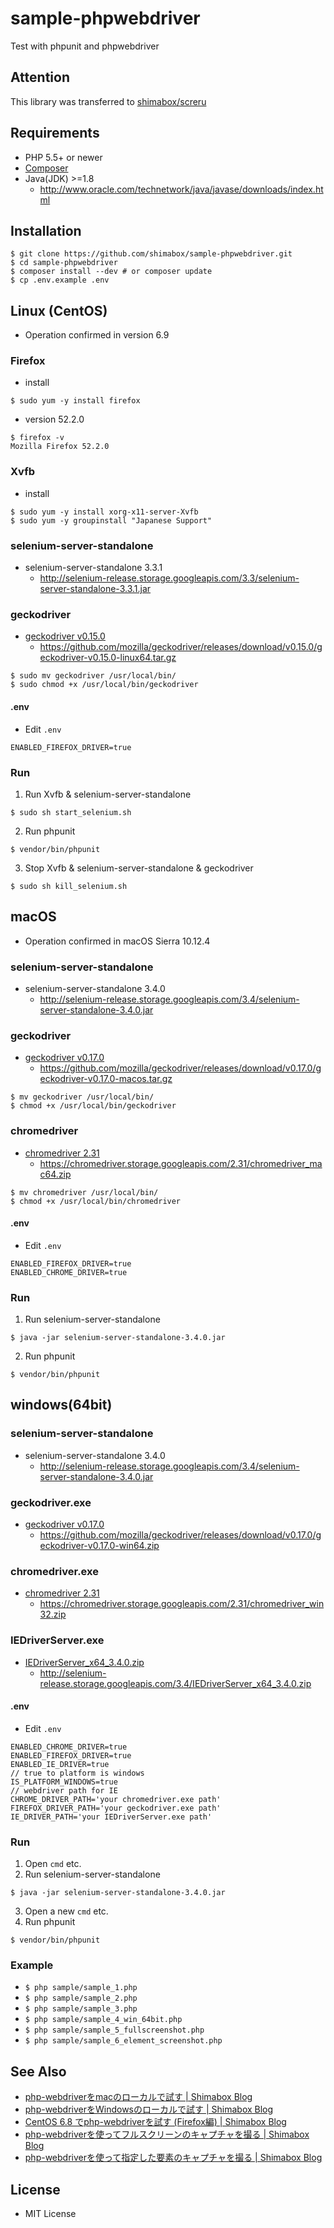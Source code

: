 # sample-phpwebdriver
Test with phpunit and phpwebdriver

## Attention
This library was transferred to [shimabox/screru](https://github.com/shimabox/screru "shimabox/screru: Screru is a library that supplements php-webdriver")

## Requirements

- PHP 5.5+ or newer
- [Composer](https://getcomposer.org)
- Java(JDK) >=1.8
  - http://www.oracle.com/technetwork/java/javase/downloads/index.html

## Installation

```
$ git clone https://github.com/shimabox/sample-phpwebdriver.git
$ cd sample-phpwebdriver
$ composer install --dev # or composer update
$ cp .env.example .env
```

## Linux (CentOS)

- Operation confirmed in version 6.9

### Firefox

- install
```
$ sudo yum -y install firefox
```
- version 52.2.0
```
$ firefox -v
Mozilla Firefox 52.2.0
```

### Xvfb

- install
```
$ sudo yum -y install xorg-x11-server-Xvfb
$ sudo yum -y groupinstall "Japanese Support"
```

### selenium-server-standalone

- selenium-server-standalone 3.3.1
  - http://selenium-release.storage.googleapis.com/3.3/selenium-server-standalone-3.3.1.jar

### geckodriver

- [geckodriver v0.15.0](https://github.com/mozilla/geckodriver/releases/tag/v0.15.0)
  - https://github.com/mozilla/geckodriver/releases/download/v0.15.0/geckodriver-v0.15.0-linux64.tar.gz

```
$ sudo mv geckodriver /usr/local/bin/
$ sudo chmod +x /usr/local/bin/geckodriver
```

#### .env

- Edit ```.env```
```
ENABLED_FIREFOX_DRIVER=true
```

### Run

1. Run Xvfb & selenium-server-standalone
```
$ sudo sh start_selenium.sh
```
2. Run phpunit
```
$ vendor/bin/phpunit
```
3. Stop Xvfb & selenium-server-standalone & geckodriver
```
$ sudo sh kill_selenium.sh
```

## macOS

- Operation confirmed in macOS Sierra 10.12.4

### selenium-server-standalone

- selenium-server-standalone 3.4.0
  - http://selenium-release.storage.googleapis.com/3.4/selenium-server-standalone-3.4.0.jar

### geckodriver

- [geckodriver v0.17.0](https://github.com/mozilla/geckodriver/releases/tag/v0.17.0)
  - https://github.com/mozilla/geckodriver/releases/download/v0.17.0/geckodriver-v0.17.0-macos.tar.gz

```
$ mv geckodriver /usr/local/bin/
$ chmod +x /usr/local/bin/geckodriver
```

### chromedriver

- [chromedriver 2.31](https://chromedriver.storage.googleapis.com/index.html?path=2.31/ "")
  - https://chromedriver.storage.googleapis.com/2.31/chromedriver_mac64.zip

```
$ mv chromedriver /usr/local/bin/
$ chmod +x /usr/local/bin/chromedriver
```

#### .env

- Edit ```.env```
```
ENABLED_FIREFOX_DRIVER=true
ENABLED_CHROME_DRIVER=true
```

### Run

1. Run selenium-server-standalone
```
$ java -jar selenium-server-standalone-3.4.0.jar
```
2. Run phpunit
```
$ vendor/bin/phpunit
```

## windows(64bit)

### selenium-server-standalone

- selenium-server-standalone 3.4.0
  - http://selenium-release.storage.googleapis.com/3.4/selenium-server-standalone-3.4.0.jar

### geckodriver.exe

- [geckodriver v0.17.0](https://github.com/mozilla/geckodriver/releases/tag/v0.17.0)
  - https://github.com/mozilla/geckodriver/releases/download/v0.17.0/geckodriver-v0.17.0-win64.zip

### chromedriver.exe

- [chromedriver 2.31](https://chromedriver.storage.googleapis.com/index.html?path=2.31/ "")
  - https://chromedriver.storage.googleapis.com/2.31/chromedriver_win32.zip

### IEDriverServer.exe

- [IEDriverServer_x64_3.4.0.zip](http://selenium-release.storage.googleapis.com/index.html?path=3.4/)
  - http://selenium-release.storage.googleapis.com/3.4/IEDriverServer_x64_3.4.0.zip

#### .env

- Edit ```.env```
```
ENABLED_CHROME_DRIVER=true
ENABLED_FIREFOX_DRIVER=true
ENABLED_IE_DRIVER=true
// true to platform is windows
IS_PLATFORM_WINDOWS=true
// webdriver path for IE
CHROME_DRIVER_PATH='your chromedriver.exe path'
FIREFOX_DRIVER_PATH='your geckodriver.exe path'
IE_DRIVER_PATH='your IEDriverServer.exe path'
```

### Run

1. Open ```cmd``` etc.
2. Run selenium-server-standalone
```shell
$ java -jar selenium-server-standalone-3.4.0.jar
```
3. Open a new ```cmd``` etc.
4. Run phpunit
```
$ vendor/bin/phpunit
```

### Example

- ``` $ php sample/sample_1.php ```
- ``` $ php sample/sample_2.php ```
- ``` $ php sample/sample_3.php ```
- ``` $ php sample/sample_4_win_64bit.php ```
- ``` $ php sample/sample_5_fullscreenshot.php ```
- ``` $ php sample/sample_6_element_screenshot.php ```

## See Also

- [php-webdriverをmacのローカルで試す | Shimabox Blog](https://blog.shimabox.net/2017/04/30/try_php-webdriver_locally_on_mac/ "php-webdriverをmacのローカルで試す | Shimabox Blog")
- [php-webdriverをWindowsのローカルで試す | Shimabox Blog](https://blog.shimabox.net/2017/06/09/try_php-webdriver_locally_on_windows "php-webdriverをWindowsのローカルで試す | Shimabox Blog")
- [CentOS 6.8 でphp-webdriverを試す (Firefox編) | Shimabox Blog](https://blog.shimabox.net/2017/05/04/try_php-webdriver_with_centos-6-8_for_firefox/ "CentOS 6.8 でphp-webdriverを試す (Firefox編) | Shimabox Blog")
- [php-webdriverを使ってフルスクリーンのキャプチャを撮る | Shimabox Blog](https://blog.shimabox.net/2017/07/31/take_full_screen_capture_with_php-webdriver/ "php-webdriverを使ってフルスクリーンのキャプチャを撮る | Shimabox Blog")
- [php-webdriverを使って指定した要素のキャプチャを撮る | Shimabox Blog](https://blog.shimabox.net/2017/08/07/take_a_capture_of_the_specified_element/ "php-webdriverを使って指定した要素のキャプチャを撮る | Shimabox Blog")

## License

- MIT License
